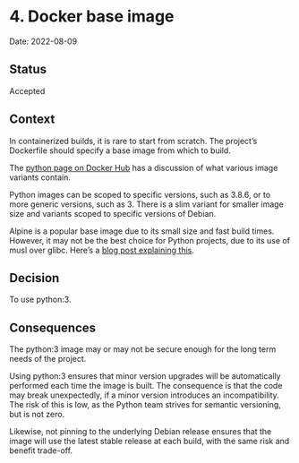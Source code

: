 # 4. Docker base image

Date: 2022-08-09

## Status

Accepted

## Context

In containerized builds, it is rare to start from scratch. The project’s Dockerfile should specify a base image from which to build.

The [python page on Docker Hub](https://hub.docker.com/_/python) has a discussion of what various image variants contain.

Python images can be scoped to specific versions, such as 3.8.6, or to more generic versions, such as 3. There is a slim variant for smaller image size and variants scoped to specific versions of Debian.

Alpine is a popular base image due to its small size and fast build times. However, it may not be the best choice for Python projects, due to its use of musl over glibc. Here’s a [blog post explaining this](https://pythonspeed.com/articles/alpine-docker-python/).

## Decision

To use python:3.

## Consequences

The python:3 image may or may not be secure enough for the long term needs of the project.

Using python:3 ensures that minor version upgrades will be automatically performed each time the image is built. The consequence is that the code may break unexpectedly, if a minor version introduces an incompatibility. The risk of this is low, as the Python team strives for semantic versioning, but is not zero.

Likewise, not pinning to the underlying Debian release ensures that the image will use the latest stable release at each build, with the same risk and benefit trade-off.
